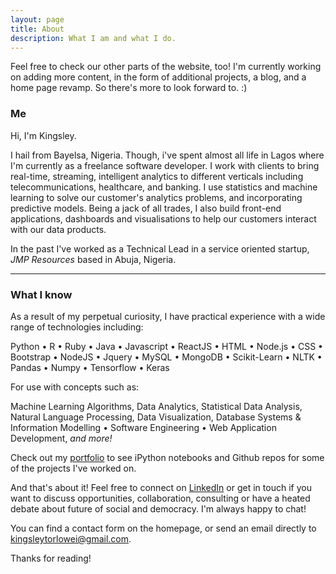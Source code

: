 ```yaml
---
layout: page
title: About
description: What I am and what I do.
---
```


<p class="message">
  Feel free to check our other parts of the website, too! I'm currently working on adding more content, in the form of additional projects, a blog, and a home page revamp. So there's more to look forward to. :)
</p>

### Me

Hi, I'm Kingsley.

I hail from Bayelsa, Nigeria. Though, i've spent almost all life in Lagos where I'm currently as a freelance software developer. I work with clients to bring real-time, streaming, intelligent analytics to different verticals including telecommunications, healthcare, and banking. I use statistics and machine learning to solve our customer's analytics problems, and incorporating predictive models. Being a jack of all trades, I also build front-end applications, dashboards and visualisations to help our customers interact with our data products.

In the past I've worked as a Technical Lead in a service oriented startup, <em>JMP Resources</em> based in Abuja, Nigeria.


<hr>

### What I know

As a result of my perpetual curiosity, I have practical experience with a wide range of technologies including:

Python • R • Ruby • Java • Javascript • ReactJS • HTML • Node.js • CSS • Bootstrap • NodeJS • Jquery • MySQL • MongoDB • Scikit-Learn • NLTK • Pandas • Numpy • Tensorflow • Keras 

For use with concepts such as:

Machine Learning Algorithms, Data Analytics, Statistical Data Analysis, Natural Language Processing, Data Visualization, Database Systems & Information Modelling • Software Engineering • Web Application Development, <em>and more!</em>


Check out my [portfolio](/portfolio) to see iPython notebooks and Github repos for some of the projects I've worked on.

And that's about it! Feel free to connect on [LinkedIn](https://www.linkedin.com/in/kingsley-torlowei) or get in touch if you want to discuss opportunities, collaboration, consulting or have a heated debate about future of social and democracy. I'm always happy to chat!

You can find a contact form on the homepage, or send an email directly to <a href="mailto:kingsleytorlowei@gmail.com">kingsleytorlowei@gmail.com</a>.


Thanks for reading!
